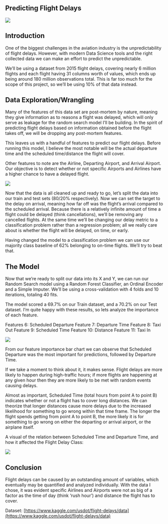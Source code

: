 ## Predicting Flight Delays

![](https://cdn-images-1.medium.com/max/2000/1*eIjMz7BfU07FtTXX9zI0VA.jpeg)

## Introduction

One of the biggest challenges in the aviation industry is the unpredictability of flight delays. However, with modern Data Science tools and the right collected data we can make an effort to predict the unpredictable.

We’ll be using a dataset from 2015 flight delays, covering nearly 6 million flights and each flight having 31 columns worth of values, which ends up being around 180 million observations total. This is far too much for the scope of this project, so we’ll be using 10% of that data instead.

## Data Exploration/Wrangling

Many of the features of this data set are post-mortem by nature, meaning they give information as to reasons a flight was delayed, which will only serve as leakage for the random search model I’ll be building. In the spirit of predicting flight delays based on information obtained before the flight takes off, we will be dropping any post-mortem features.

This leaves us with a handful of features to predict our flight delays. Before running this model, I believe the most notable will be the actual departure time and the scheduled time/distance the flight will cover.

Other features to note are the Airline, Departing Airport, and Arrival Airport. Our objective is to detect whether or not specific Airports and Airlines have a higher chance to have a delayed flight.

![](https://cdn-images-1.medium.com/max/6000/1*0wvtGQPJBB_qFj7PAewK1w.jpeg)

Now that the data is all cleaned up and ready to go, let’s split the data into our train and test sets (80/20% respectively). Now we can set the target to the delay on arrival, meaning how far off was the flight’s arrival compared to the scheduled arrival. Because there is a relatively infinite amount of time a flight could be delayed (think cancellations), we’ll be removing any cancelled flights. At the same time we’ll be changing our delay metric to a classification problem rather than a regression problem; all we really care about is whether the flight will be delayed, on time, or early.

Having changed the model to a classification problem we can use our majority class baseline of 62% belonging to on-time flights. We’ll try to beat that.

## The Model

Now that we’re ready to split our data into its X and Y, we can run our Random Search model using a Random Forest Classifier, an Ordinal Encoder and a Simple Imputer. We’ll be using a cross-validation with 4 folds and 10 iterations, totaling 40 fits.

The model scored a 69.7% on our Train dataset, and a 70.2% on our Test dataset. I’m quite happy with these results, so lets analyze the importance of each feature.

Features 6: Scheduled Departure
Feature 7: Departure Time
Feature 8: Taxi Out
Feature 9: Scheduled Time
Feature 10: Distance
Feature 11: Taxi In

![](https://cdn-images-1.medium.com/max/2000/1*In4hc3-aQIYq0SCeJq8qxw.jpeg)

From our feature importance bar chart we can observe that Scheduled Departure was the most important for predictions, followed by Departure Time.

If we take a moment to think about it, it makes sense. Flight delays are more likely to happen during high-traffic hours; if more flights are happening at any given hour then they are more likely to be met with random events causing delays.

Almost as important, Scheduled Time (total hours from point A to point B) indicates whether or not a flight has to cover long distances. We can theorize that longer distances cause more delays due to the increased likelihood for something to go wrong within that time frame. The longer the flight spends getting from point A to point B, the more likely it is for something to go wrong on either the departing or arrival airport, or the airplane itself.

A visual of the relation between Scheduled Time and Departure Time, and how it affected the Flight Delay Class:

![](https://cdn-images-1.medium.com/max/2000/1*c6x1e8bD_fQFtedw9-ew5g.jpeg)

## Conclusion

Flight delays can be caused by an outstanding amount of variables, which eventually may be quantified and analyzed individually. With the data I chose, it was evident specific Airlines and Airports were not as big of a factor as the time of day (think ‘rush hour’) and distance the flight has to cover.

Dataset: [https://www.kaggle.com/usdot/flight-delays/data](https://www.kaggle.com/usdot/flight-delays/data)